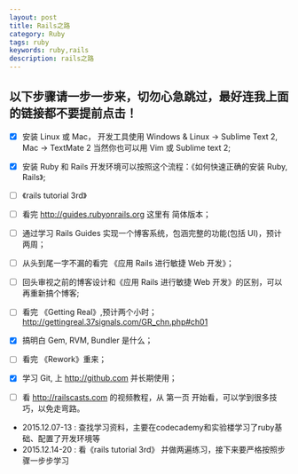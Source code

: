 ```yaml
---
layout: post
title: Rails之路
category: Ruby
tags: ruby
keywords: ruby,rails
description: rails之路
---
```



## 以下步骤请一步一步来，切勿心急跳过，最好连我上面的链接都不要提前点击！

- [x] 安装 Linux 或 Mac， 开发工具使用 Windows & Linux -> Sublime Text 2, Mac -> TextMate 2 当然你也可以用 Vim 或 Sublime text 2;

- [x] 安装 Ruby 和 Rails 开发环境可以按照这个流程：《如何快速正确的安装 Ruby, Rails》;

- [ ] 《rails tutorial 3rd》

- [ ] 看完 http://guides.rubyonrails.org 这里有 简体版本；

- [ ] 通过学习 Rails Guides 实现一个博客系统，包涵完整的功能(包括 UI)，预计两周；

- [ ] 从头到尾一字不漏的看完 《应用 Rails 进行敏捷 Web 开发》；

- [ ] 回头审视之前的博客设计和《应用 Rails 进行敏捷 Web 开发》的区别，可以再重新搞个博客;

- [ ] 看完 《Getting Real》,预计两个小时；http://gettingreal.37signals.com/GR_chn.php#ch01

- [x] 搞明白 Gem, RVM, Bundler 是什么；

- [ ] 看完 《Rework》重来；

- [x] 学习 Git, 上 http://github.com 并长期使用；

- [ ] 看 http://railscasts.com 的视频教程，从 第一页 开始看，可以学到很多技巧，以免走弯路。

* 2015.12.07-13 : 查找学习资料，主要在codecademy和实验楼学习了ruby基础、配置了开发环境等
* 2015.12.14-20 : 看《rails tutorial 3rd》 并做两遍练习，接下来要严格按照步骤一步步学习